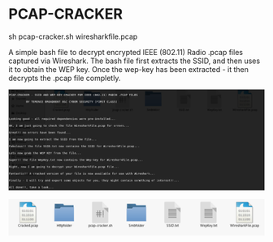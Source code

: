 # PCAP-CRACKER

sh pcap-cracker.sh wiresharkfile.pcap

A simple bash file to decrypt encrypted IEEE (802.11) Radio .pcap files captured via Wireshark.
The bash file first extracts the SSID, and then uses it to obtain the WEP key.
Once the wep-key has been extracted - it then decrypts the .pcap file completly.

![Screenshot1](Screenshot1.PNG)

![Screenshot0](Screenshot0.PNG)


